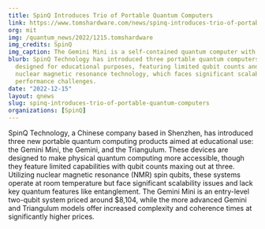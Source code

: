 ```yaml
---
title: SpinQ Introduces Trio of Portable Quantum Computers
link: https://www.tomshardware.com/news/spinq-introduces-trio-of-portable-quantum-computers
org: mit
img: /quantum_news/2022/1215.tomshardware
img_credits: SpinQ
img_caption: The Gemini Mini is a self-contained quantum computer with its own display.
blurb: SpinQ Technology has introduced three portable quantum computers
  designed for educational purposes, featuring limited qubit counts and using
  nuclear magnetic resonance technology, which faces significant scalability and
  performance challenges.
date: "2022-12-15"
layout: qnews
slug: spinq-introduces-trio-of-portable-quantum-computers
organizations: [SpinQ]
---
```


SpinQ Technology, a Chinese company based in Shenzhen, has introduced three new portable quantum computing products aimed at educational use: the Gemini Mini, the Gemini, and the Triangulum. These devices are designed to make physical quantum computing more accessible, though they feature limited capabilities with qubit counts maxing out at three. Utilizing nuclear magnetic resonance (NMR) spin qubits, these systems operate at room temperature but face significant scalability issues and lack key quantum features like entanglement. The Gemini Mini is an entry-level two-qubit system priced around $8,104, while the more advanced Gemini and Triangulum models offer increased complexity and coherence times at significantly higher prices.

